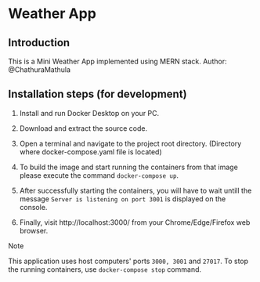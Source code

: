 # Weather App

## Introduction
This is a Mini Weather App implemented using MERN stack.
Author: @ChathuraMathula

## Installation steps (for development)
1. Install and run Docker Desktop on your PC.

1. Download and extract the source code.

1. Open a terminal and navigate to the project root directory. (Directory where docker-compose.yaml file is located)

1. To build the image and start running the containers from that image please execute the command `docker-compose up`.

1. After successfully starting the containers, you will have to wait untill the message `Server is listening on port 3001` is displayed on the console.

1. Finally, visit http://localhost:3000/ from your Chrome/Edge/Firefox web browser.

> [!NOTE] 
> This application uses host computers' ports `3000, 3001` and `27017`.
> To stop the running containers, use `docker-compose stop` command.